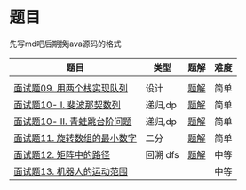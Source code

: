 # 题目

先写md吧后期换java源码的格式

| 题目                                                         | 类型     | 题解                         | 难度 |
| ------------------------------------------------------------ | -------- | ---------------------------- | ---- |
|                                                              |          |                              |      |
| [面试题09. 用两个栈实现队列](https://leetcode-cn.com/problems/yong-liang-ge-zhan-shi-xian-dui-lie-lcof/) | 设计     | [题解](./剑指offer/09.md)    | 简单 |
| [面试题10- I. 斐波那契数列](https://leetcode-cn.com/problems/fei-bo-na-qi-shu-lie-lcof/) | 递归,dp  | [题解](./剑指offer/10(1).md) | 简单 |
| [面试题10- II. 青蛙跳台阶问题](https://leetcode-cn.com/problems/qing-wa-tiao-tai-jie-wen-ti-lcof/) | 递归,dp  | [题解](./剑指offer/10(2).md) | 简单 |
| [面试题11. 旋转数组的最小数字](https://leetcode-cn.com/problems/xuan-zhuan-shu-zu-de-zui-xiao-shu-zi-lcof/) | 二分     | [题解](./剑指offer/11.md)    | 简单 |
| [面试题12. 矩阵中的路径](https://leetcode-cn.com/problems/ju-zhen-zhong-de-lu-jing-lcof/) | 回溯 dfs | [题解](./剑指offer/12.md)    | 中等 |
| [面试题13. 机器人的运动范围](https://leetcode-cn.com/problems/ji-qi-ren-de-yun-dong-fan-wei-lcof/) |          |                              | 中等 |

